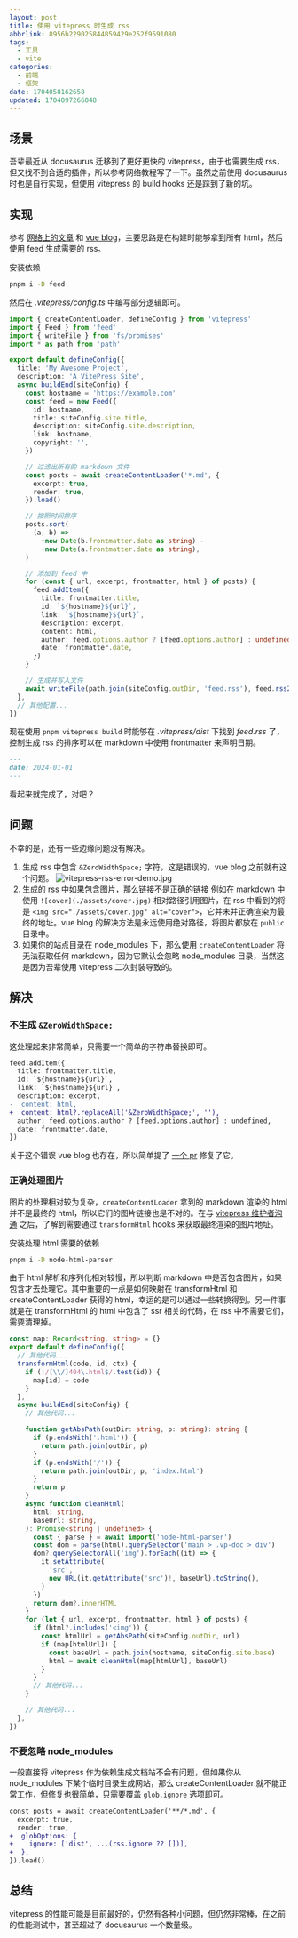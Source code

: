 ```yaml
---
layout: post
title: 使用 vitepress 时生成 rss
abbrlink: 8956b229025844859429e252f9591080
tags:
  - 工具
  - vite
categories:
  - 前端
  - 框架
date: 1704058162658
updated: 1704097266048
---
```


## 场景

吾辈最近从 docusaurus 迁移到了更好更快的 vitepress，由于也需要生成 rss，但又找不到合适的插件，所以参考网络教程写了一下。虽然之前使用 docusaurus 时也是自行实现，但使用 vitepress 的 build hooks 还是踩到了新的坑。

## 实现

参考 [网络上的文章](https://laros.io/generating-an-rss-feed-with-vitepress) 和 [vue blog](https://github.com/vuejs/blog)，主要思路是在构建时能够拿到所有 html，然后使用 feed 生成需要的 rss。

安装依赖

```sh
pnpm i -D feed
```

然后在 *.vitepress/config.ts* 中编写部分逻辑即可。

```ts
import { createContentLoader, defineConfig } from 'vitepress'
import { Feed } from 'feed'
import { writeFile } from 'fs/promises'
import * as path from 'path'

export default defineConfig({
  title: 'My Awesome Project',
  description: 'A VitePress Site',
  async buildEnd(siteConfig) {
    const hostname = 'https://example.com'
    const feed = new Feed({
      id: hostname,
      title: siteConfig.site.title,
      description: siteConfig.site.description,
      link: hostname,
      copyright: '',
    })

    // 过滤出所有的 markdown 文件
    const posts = await createContentLoader('*.md', {
      excerpt: true,
      render: true,
    }).load()

    // 按照时间排序
    posts.sort(
      (a, b) =>
        +new Date(b.frontmatter.date as string) -
        +new Date(a.frontmatter.date as string),
    )

    // 添加到 feed 中
    for (const { url, excerpt, frontmatter, html } of posts) {
      feed.addItem({
        title: frontmatter.title,
        id: `${hostname}${url}`,
        link: `${hostname}${url}`,
        description: excerpt,
        content: html,
        author: feed.options.author ? [feed.options.author] : undefined,
        date: frontmatter.date,
      })
    }

    // 生成并写入文件
    await writeFile(path.join(siteConfig.outDir, 'feed.rss'), feed.rss2())
  },
  // 其他配置...
})
```

现在使用 `pnpm vitepress build` 时能够在 *.vitepress/dist* 下找到 *feed.rss* 了，控制生成 rss 的排序可以在 markdown 中使用 frontmatter 来声明日期。

```md
---
date: 2024-01-01
---
```

看起来就完成了，对吧？

## 问题

不幸的是，还有一些边缘问题没有解决。

1. 生成 rss 中包含 `&ZeroWidthSpace;` 字符，这是错误的，vue blog 之前就有这个问题。
   ![vitepress-rss-error-demo.jpg](/resources/9620ce0dfa29420db54df3e0497283cb.jpg)
2. 生成的 rss 中如果包含图片，那么链接不是正确的链接
   例如在 markdown 中使用 `![cover](./assets/cover.jpg)` 相对路径引用图片，在 rss 中看到的将是 `<img src="./assets/cover.jpg" alt="cover">`，它并未并正确渲染为最终的地址。vue blog 的解决方法是永远使用绝对路径，将图片都放在 `public` 目录中。
3. 如果你的站点目录在 node\_modules 下，那么使用 `createContentLoader` 将无法获取任何 markdown，因为它默认会忽略 node\_modules 目录，当然这是因为吾辈使用 vitepress 二次封装导致的。

## 解决

### 不生成 `&ZeroWidthSpace;`

这处理起来非常简单，只需要一个简单的字符串替换即可。

```diff
feed.addItem({
  title: frontmatter.title,
  id: `${hostname}${url}`,
  link: `${hostname}${url}`,
  description: excerpt,
-  content: html,
+  content: html?.replaceAll('&ZeroWidthSpace;', ''),
  author: feed.options.author ? [feed.options.author] : undefined,
  date: frontmatter.date,
})
```

关于这个错误 vue blog 也存在，所以简单提了 [一个 pr](https://github.com/vuejs/blog/pull/21) 修复了它。

### 正确处理图片

图片的处理相对较为复杂，`createContentLoader` 拿到的 markdown 渲染的 html 并不是最终的 html，所以它们的图片链接也是不对的。在与 [vitepress 维护者沟通](https://github.com/vuejs/vitepress/issues/3364#issuecomment-1864122923) 之后，了解到需要通过 `transformHtml` hooks 来获取最终渲染的图片地址。

安装处理 html 需要的依赖

```sh
pnpm i -D node-html-parser
```

由于 html 解析和序列化相对较慢，所以判断 markdown 中是否包含图片，如果包含才去处理它。其中重要的一点是如何映射在 transformHtml 和 createContentLoader 获得的 html，幸运的是可以通过一些转换得到。另一件事就是在 transformHtml 的 html 中包含了 ssr 相关的代码，在 rss 中不需要它们，需要清理掉。

```ts
const map: Record<string, string> = {}
export default defineConfig({
  // 其他代码...
  transformHtml(code, id, ctx) {
    if (!/[\\/]404\.html$/.test(id)) {
      map[id] = code
    }
  },
  async buildEnd(siteConfig) {
    // 其他代码...

    function getAbsPath(outDir: string, p: string): string {
      if (p.endsWith('.html')) {
        return path.join(outDir, p)
      }
      if (p.endsWith('/')) {
        return path.join(outDir, p, 'index.html')
      }
      return p
    }
    async function cleanHtml(
      html: string,
      baseUrl: string,
    ): Promise<string | undefined> {
      const { parse } = await import('node-html-parser')
      const dom = parse(html).querySelector('main > .vp-doc > div')
      dom?.querySelectorAll('img').forEach((it) => {
        it.setAttribute(
          'src',
          new URL(it.getAttribute('src')!, baseUrl).toString(),
        )
      })
      return dom?.innerHTML
    }
    for (let { url, excerpt, frontmatter, html } of posts) {
      if (html?.includes('<img')) {
        const htmlUrl = getAbsPath(siteConfig.outDir, url)
        if (map[htmlUrl]) {
          const baseUrl = path.join(hostname, siteConfig.site.base)
          html = await cleanHtml(map[htmlUrl], baseUrl)
        }
      }
      // 其他代码...
    }

    // 其他代码...
  },
})
```

### 不要忽略 node\_modules

一般直接将 vitepress 作为依赖生成文档站不会有问题，但如果你从 node\_modules 下某个临时目录生成网站，那么 createContentLoader 就不能正常工作，但修复也很简单，只需要覆盖 `glob.ignore` 选项即可。

```diff
const posts = await createContentLoader('**/*.md', {
  excerpt: true,
  render: true,
+  globOptions: {
+    ignore: ['dist', ...(rss.ignore ?? [])],
+  },
}).load()
```

## 总结

vitepress 的性能可能是目前最好的，仍然有各种小问题，但仍然非常棒，在之前的性能测试中，甚至超过了 docusaurus 一个数量级。
